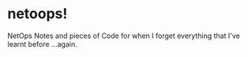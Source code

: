 # netoops!
NetOps Notes and pieces of Code for when I forget everything that I've learnt before ...again.
